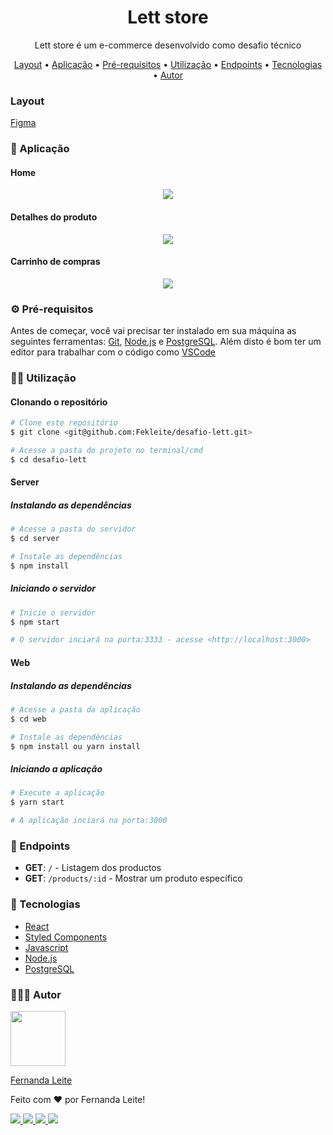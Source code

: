 <h1 align="center">Lett store</h1>

<p align="center">Lett store é um e-commerce desenvolvido como desafio técnico</p>

<p align="center">
 <a href="#layout">Layout</a> • 
 <a href="#aplicação">Aplicação</a> • 
 <a href="#pré-requisitos">Pré-requisitos</a> • 
 <a href="#utilização">Utilização</a> •
 <a href="#endpoints">Endpoints</a> •
 <a href="#tecnologias">Tecnologias</a> •  
 <a href="#autor">Autor</a>
</p>

###  Layout

[Figma](https://www.figma.com/file/B0UuzPbDI5T1XpYnCdPHXV/Lettstore?node-id=0%3A1)

### 🎨 Aplicação

#### Home
<p align="center">
  <img src="https://user-images.githubusercontent.com/48728541/88441140-8376e200-cde6-11ea-90a4-12458239c3af.png" />
</p>

#### Detalhes do produto
<p align="center">
  <img src="https://user-images.githubusercontent.com/48728541/88441599-ed43bb80-cde7-11ea-8df0-3add8db9c3ae.png" />
</p>

#### Carrinho de compras
<p align="center">
  <img src="https://user-images.githubusercontent.com/48728541/88441616-fa60aa80-cde7-11ea-8ff0-2d915310bd11.png" />
</p>

### ⚙️ Pré-requisitos

Antes de começar, você vai precisar ter instalado em sua máquina as seguintes ferramentas:
[Git](https://git-scm.com), [Node.js](https://nodejs.org/en/) e [PostgreSQL](https://www.postgresql.org/). 
Além disto é bom ter um editor para trabalhar com o código como [VSCode](https://code.visualstudio.com/)

### 👩‍💻 Utilização

#### Clonando o repositório

```bash
# Clone este repositório
$ git clone <git@github.com:Fekleite/desafio-lett.git>

# Acesse a pasta do projeto no terminal/cmd
$ cd desafio-lett

```
#### Server

##### Instalando as dependências

```bash
# Acesse a pasta do servidor
$ cd server

# Instale as dependências
$ npm install
```

##### Iniciando o servidor

```bash
# Inicie o servidor
$ npm start

# O servidor inciará na porta:3333 - acesse <http://localhost:3000>
```

#### Web

##### Instalando as dependências

```bash
# Acesse a pasta da aplicação
$ cd web

# Instale as dependências
$ npm install ou yarn install
```

##### Iniciando a aplicação

```bash
# Execute a aplicação
$ yarn start

# A aplicação inciará na porta:3000
```

### 🔎 Endpoints

- **GET**: `/` - Listagem dos productos
- **GET**: `/products/:id` - Mostrar um produto específico


### 🚀 Tecnologias

- [React](https://pt-br.reactjs.org/)
- [Styled Components](https://styled-components.com/)
- [Javascript](https://developer.mozilla.org/pt-BR/docs/Web/JavaScript)
- [Node.js](https://nodejs.org/en/)
- [PostgreSQL](https://www.postgresql.org/)


### 👩🏽‍🚀 Autor


  <img width="88" src="https://avatars1.githubusercontent.com/u/48728541?s=460&u=50a45fccecd761aebf1375e9e6236503e6782a13&v=4" />


[Fernanda Leite](https://github.com/Fekleite)

Feito com ❤️ por Fernanda Leite!

  <a href="https://github.com/Fekleite" alt="GitHub">
    <img src="https://img.shields.io/badge/-GitHub-000?style=flat-square&logo=Github&logoColor=white" />
  </a>
  <a href="https://www.linkedin.com/in/fcleite19/" alt="LinkedIn">
    <img src="https://img.shields.io/badge/-LinkedIn-blue?style=flat-square&logo=Linkedin&logoColor=white" />
  </a>
  <a href="mailto:dev.fernandaleite@gmail.com" alt="Gmail">
    <img src="https://img.shields.io/badge/-Gmail-D54B3D?style=flat-square&logo=Gmail&logoColor=white" />
  </a>
  <a href="https://twitter.com/Fekleite19" alt="Twitter">
    <img src="https://img.shields.io/badge/-Twitter-1da0f2?style=flat-square&logo=Twitter&logoColor=white" />
  </a>
